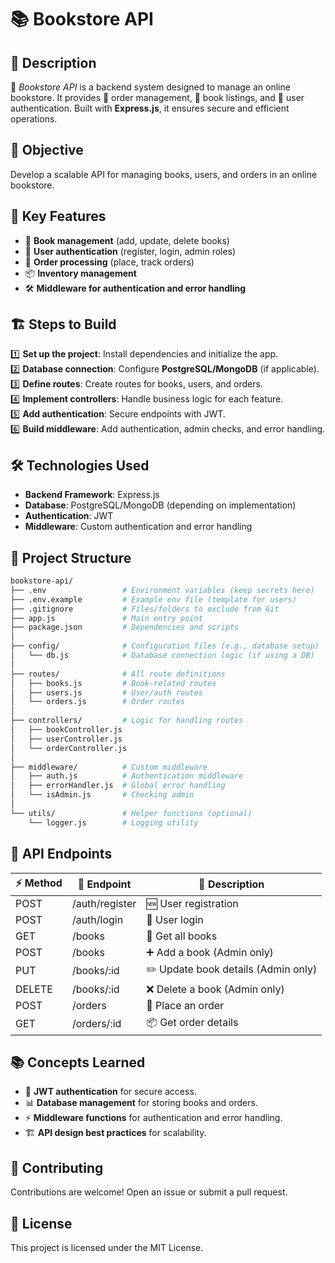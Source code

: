 # 📚 Bookstore API

## 📌 Description 
🚀 *Bookstore API* is a backend system designed to manage an online bookstore. It provides 🛒 order management, 📖 book listings, and 🔐 user authentication. Built with **Express.js**, it ensures secure and efficient operations.

## 🎯 Objective  
Develop a scalable API for managing books, users, and orders in an online bookstore.

## 🚀 Key Features  
- 📖 **Book management** (add, update, delete books)
- 🔐 **User authentication** (register, login, admin roles)
- 🛒 **Order processing** (place, track orders)
- 📦 **Inventory management**
- 🛠 **Middleware for authentication and error handling**

## 🏗 Steps to Build  
1️⃣ **Set up the project**: Install dependencies and initialize the app.  
2️⃣ **Database connection**: Configure **PostgreSQL/MongoDB** (if applicable).  
3️⃣ **Define routes**: Create routes for books, users, and orders.  
4️⃣ **Implement controllers**: Handle business logic for each feature.  
5️⃣ **Add authentication**: Secure endpoints with JWT.  
6️⃣ **Build middleware**: Add authentication, admin checks, and error handling.  

## 🛠 Technologies Used  
- **Backend Framework**: Express.js  
- **Database**: PostgreSQL/MongoDB (depending on implementation)  
- **Authentication**: JWT  
- **Middleware**: Custom authentication and error handling  

## 📂 Project Structure  
```bash
bookstore-api/  
├── .env                 # Environment variables (keep secrets here)
├── .env.example         # Example env file (template for users)
├── .gitignore           # Files/folders to exclude from Git
├── app.js               # Main entry point
├── package.json         # Dependencies and scripts
│
├── config/              # Configuration files (e.g., database setup)
│   └── db.js            # Database connection logic (if using a DB)
│
├── routes/              # All route definitions
│   ├── books.js         # Book-related routes
│   ├── users.js         # User/auth routes
│   └── orders.js        # Order routes
│
├── controllers/         # Logic for handling routes
│   ├── bookController.js
│   ├── userController.js
│   └── orderController.js
│
├── middleware/          # Custom middleware
│   ├── auth.js          # Authentication middleware
│   ├── errorHandler.js  # Global error handling
│   └── isAdmin.js       # Checking admin
│
└── utils/               # Helper functions (optional)
    └── logger.js        # Logging utility
```

## 📌 API Endpoints  
| ⚡ Method | 🔗 Endpoint       | 📝 Description |
|--------|--------------|-------------|
| POST   | /auth/register | 🆕 User registration |
| POST   | /auth/login | 🔑 User login |
| GET    | /books | 📖 Get all books |
| POST   | /books | ➕ Add a book (Admin only) |
| PUT    | /books/:id | ✏️ Update book details (Admin only) |
| DELETE | /books/:id | ❌ Delete a book (Admin only) |
| POST   | /orders | 🛒 Place an order |
| GET    | /orders/:id | 📦 Get order details |

## 📚 Concepts Learned  
- 🔐 **JWT authentication** for secure access.  
- 📊 **Database management** for storing books and orders.  
- ⚡ **Middleware functions** for authentication and error handling.  
- 🏗 **API design best practices** for scalability.  

## 🤝 Contributing  
Contributions are welcome! Open an issue or submit a pull request.  

## 📜 License  
This project is licensed under the MIT License.